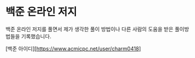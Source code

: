 # 백준 온라인 저지 

백준 온라인 저지를 풀면서 제가 생각한 풀이 방법이나 
다른 사람의 도움을 받은 풀이방법들을 기록했습니다.

[백준 아이디][https://www.acmicpc.net/user/charm0418]
